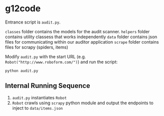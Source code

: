 # g12code

Entrance script is `audit.py`.

`classes` folder contains the models for the audit scanner.
`helpers` folder contains utility classess that works independently
`data` folder contains json files for communicating within our auditor application
`scrape` folder contains files for scrapy (spiders, items)

Modify `audit.py` with the start URL (e.g. `Robot("http://www.roboform.com/")`) and run the script:

    python audit.py

## Internal Running Sequence

1. `audit.py` instantiates `Robot`
2. `Robot` crawls using `scrapy` python module and output the endpoints to inject to `data/items.json`